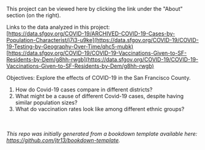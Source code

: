 This project can be viewed here by clicking the link under the "About" section (on the right). 

Links to the data analyzed in this project:\
[https://data.sfgov.org/COVID-19/ARCHIVED-COVID-19-Cases-by-Population-Characterist/j7i3-u9ke](https://data.sfgov.org/COVID-19/COVID-19-Testing-by-Geography-Over-Time/qhc5-mubk) \
[https://data.sfgov.org/COVID-19/COVID-19-Vaccinations-Given-to-SF-Residents-by-Dem/g8hh-rwgb](https://data.sfgov.org/COVID-19/COVID-19-Vaccinations-Given-to-SF-Residents-by-Dem/g8hh-rwgb)

Objectives: Explore the effects of COVID-19 in the San Francisco County.
1) How do Covid-19 cases compare in different districts?
2) What might be a cause of different Covid-19 cases, despite having similar population sizes?
3) What do vaccination rates look like among different ethnic groups? 

\
\
*This repo was initially generated from a bookdown template available here: https://github.com/jtr13/bookdown-template.*


